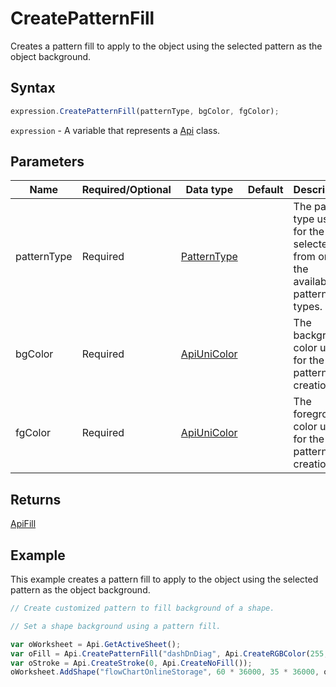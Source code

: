 # CreatePatternFill

Creates a pattern fill to apply to the object using the selected pattern as the object background.

## Syntax

```javascript
expression.CreatePatternFill(patternType, bgColor, fgColor);
```

`expression` - A variable that represents a [Api](../Api.md) class.

## Parameters

| **Name** | **Required/Optional** | **Data type** | **Default** | **Description** |
| ------------- | ------------- | ------------- | ------------- | ------------- |
| patternType | Required | [PatternType](../../Enumeration/PatternType.md) |  | The pattern type used for the fill selected from one of the available pattern types. |
| bgColor | Required | [ApiUniColor](../../ApiUniColor/ApiUniColor.md) |  | The background color used for the pattern creation. |
| fgColor | Required | [ApiUniColor](../../ApiUniColor/ApiUniColor.md) |  | The foreground color used for the pattern creation. |

## Returns

[ApiFill](../../ApiFill/ApiFill.md)

## Example

This example creates a pattern fill to apply to the object using the selected pattern as the object background.

```javascript editor-xlsx
// Create customized pattern to fill background of a shape.

// Set a shape background using a pattern fill.

var oWorksheet = Api.GetActiveSheet();
var oFill = Api.CreatePatternFill("dashDnDiag", Api.CreateRGBColor(255, 111, 61), Api.CreateRGBColor(51, 51, 51));
var oStroke = Api.CreateStroke(0, Api.CreateNoFill());
oWorksheet.AddShape("flowChartOnlineStorage", 60 * 36000, 35 * 36000, oFill, oStroke, 0, 2 * 36000, 1, 3 * 36000);
```
